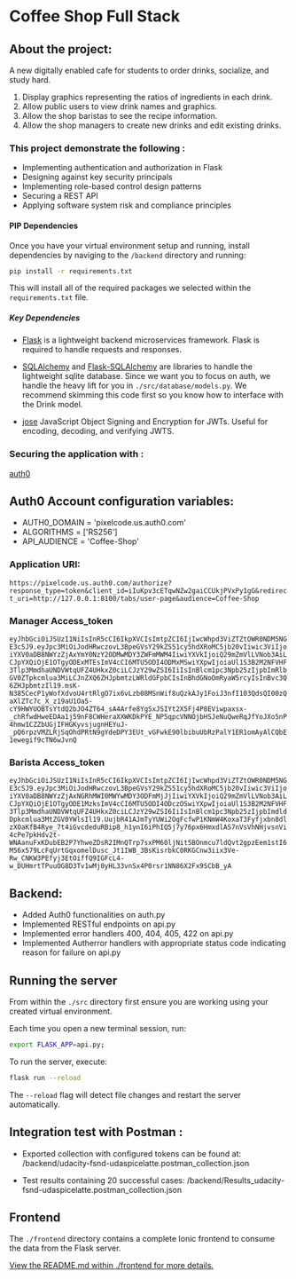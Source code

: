 # Coffee Shop Full Stack

## About the project:

A new digitally enabled cafe for students to order drinks, socialize, and study hard.

1) Display graphics representing the ratios of ingredients in each drink.
2) Allow public users to view drink names and graphics.
3) Allow the shop baristas to see the recipe information.
4) Allow the shop managers to create new drinks and edit existing drinks.

### This project demonstrate the following :

- Implementing authentication and authorization in Flask
- Designing against key security principals
- Implementing role-based control design patterns
- Securing a REST API
- Applying software system risk and compliance principles

#### PIP Dependencies

Once you have your virtual environment setup and running, install dependencies by naviging to the `/backend` directory and running:

```bash
pip install -r requirements.txt
```

This will install all of the required packages we selected within the `requirements.txt` file.

##### Key Dependencies

- [Flask](http://flask.pocoo.org/)  is a lightweight backend microservices framework. Flask is required to handle requests and responses.

- [SQLAlchemy](https://www.sqlalchemy.org/) and [Flask-SQLAlchemy](https://flask-sqlalchemy.palletsprojects.com/en/2.x/) are libraries to handle the lightweight sqlite database. Since we want you to focus on auth, we handle the heavy lift for you in `./src/database/models.py`. We recommend skimming this code first so you know how to interface with the Drink model.

- [jose](https://python-jose.readthedocs.io/en/latest/) JavaScript Object Signing and Encryption for JWTs. Useful for encoding, decoding, and verifying JWTS.

### Securing the application with :

[auth0](https://auth0.com/)

## Auth0 Account configuration variables:

- AUTH0_DOMAIN = 'pixelcode.us.auth0.com'
- ALGORITHMS = ['RS256']
- API_AUDIENCE = 'Coffee-Shop'

### Application URI:

`https://pixelcode.us.auth0.com/authorize?response_type=token&client_id=iIuKpv3cETqwNZw2gaiCCUkjPVxPy1gG&redirect_uri=http://127.0.0.1:8100/tabs/user-page&audience=Coffee-Shop`

### Manager Access_token
`eyJhbGciOiJSUzI1NiIsInR5cCI6IkpXVCIsImtpZCI6IjIwcWhpd3ViZTZtOWR0NDM5NGE3cSJ9.eyJpc3MiOiJodHRwczovL3BpeGVsY29kZS51cy5hdXRoMC5jb20vIiwic3ViIjoiYXV0aDB8NWYzZjAxYmY0NzY2ODMwMDY3ZWFmMWM4IiwiYXVkIjoiQ29mZmVlLVNob3AiLCJpYXQiOjE1OTgyODExMTEsImV4cCI6MTU5ODI4ODMxMSwiYXpwIjoiaUl1S3B2M2NFVHF3Tlp3MmdhaUNDVWtqUFZ4UHkxZ0ciLCJzY29wZSI6IiIsInBlcm1pc3Npb25zIjpbImRlbGV0ZTpkcmlua3MiLCJnZXQ6ZHJpbmtzLWRldGFpbCIsInBhdGNoOmRyaW5rcyIsInBvc3Q6ZHJpbmtzIl19.msK-N385CecP1yWofXdvoU4rtRlgO7ix6vLzb08MSnWif8uQzkAJy1FoiJ3nfI103QdsQI00zQaXlZTc7c_X_z19aU1Oa5-cY9HWYUOBTsYtdQ2bJO4ZT64_sA4Arfe8YgSxJSIYt2X5Fj4P8EViwpaxsx-_chRfwdHweEDAa1j59nF8CWHeraXXWKDkPYE_NP5qpcVNNOjbHSJeNuQweRqJfYoJXo5nP4hmw1CZZbUGjIFHGKyvsjugnHEYuJ-_pQ6rpzVMZLRjSqOhdPRtN9gYdeDPY3EUt_vGFwkE90lbibuUbRzPalY1ER1omAyAlCQbE1ewegif9cTN6wJvnQ`

### Barista Access_token
`eyJhbGciOiJSUzI1NiIsInR5cCI6IkpXVCIsImtpZCI6IjIwcWhpd3ViZTZtOWR0NDM5NGE3cSJ9.eyJpc3MiOiJodHRwczovL3BpeGVsY29kZS51cy5hdXRoMC5jb20vIiwic3ViIjoiYXV0aDB8NWYzZjAxNGRhMWI0MWYwMDY3ODFmMjJjIiwiYXVkIjoiQ29mZmVlLVNob3AiLCJpYXQiOjE1OTgyODE1MzksImV4cCI6MTU5ODI4ODczOSwiYXpwIjoiaUl1S3B2M2NFVHF3Tlp3MmdhaUNDVWtqUFZ4UHkxZ0ciLCJzY29wZSI6IiIsInBlcm1pc3Npb25zIjpbImdldDpkcmlua3MtZGV0YWlsIl19.UujbR41AJmTyYUWi2OgFcfwP1KNmW4KoxaT3Fyfjxbn8dlzXOaKfB4Rye_7t4iGvcdeduRBip8_h1ynI6iPhIQ5j7y76px6HmxdlAS7nVsVhNHjvsnVi4cPe7pkHdv2t-WNAanuFxKDubEB2P7YhweZDsR2IMnQTrp7sxPM60ljNit5BOnmcu7ldQvt2gpzEem1stI6M56x579LcFqUrtGqxomelDusc_Jt1IWB_3BsKisrbkC0RKGCnw3iix3Ve-Rw_CNKW3PEfyj3EtOiffQ9IGFcL4-w_DUHmrtTPuuOG8D3Tv1wMj0yHL33vnSx4P0rsr1NN86X2Fx9SCbB_yA`

## Backend:

- Added Auth0 functionalities on auth.py
- Implemented RESTful endpoints on api.py
- Implemented error handlers 400, 404, 405, 422 on api.py
- Implemented Autherror handlers with appropriate status code indicating reason for failure on api.py

## Running the server

From within the `./src` directory first ensure you are working using your created virtual environment.

Each time you open a new terminal session, run:

```bash
export FLASK_APP=api.py;
```

To run the server, execute:

```bash
flask run --reload
```

The `--reload` flag will detect file changes and restart the server automatically.

## Integration test with Postman :

- Exported collection with configured tokens can be found at: /backend/udacity-fsnd-udaspicelatte.postman_collection.json

- Test results containing 20 successful cases: /backend/Results_udacity-fsnd-udaspicelatte.postman_collection.json

## Frontend

The `./frontend` directory contains a complete Ionic frontend to consume the data from the Flask server.

[View the README.md within ./frontend for more details.](./frontend/README.md)